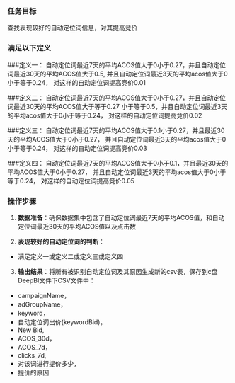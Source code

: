 ### 任务目标
查找表现较好的自动定位词信息，对其提高竞价

### 满足以下定义

###定义一：
自动定位词最近7天的平均ACOS值大于0小于0.27，并且自动定位词最近30天的平均ACOS值大于0.5,
并且自动定位词最近3天的平均acos值大于0小于等于0.24，
对这样的自动定位词提高竞价0.01

###定义二：
自动定位词最近7天的平均ACOS值大于0小于0.27，并且自动定位词最近30天的平均ACOS值大于等于0.27
小于等于0.5，并且自动定位词最近3天的平均acos值大于0小于等于0.24，
对这样的自动定位词提高竞价0.02

###定义三：
自动定位词最近7天的平均ACOS值大于0.1小于0.27，并且最近30天的平均ACOS值大于0小于0.27，
并且自动定位词最近3天的平均acos值大于0小于等于0.24，
对这样的自动定位词提高竞价0.03

###定义四：
自动定位词最近7天的平均ACOS值大于0小于0.1，并且最近30天的平均ACOS值大于0小于0.27，
并且自动定位词最近3天的平均acos值大于0小于等于0.24，
对这样的自动定位词提高竞价0.05


### 操作步骤
1. **数据准备**：确保数据集中包含了自动定位词最近7天的平均ACOS值，和自动定位词最近30天的平均ACOS值以及点击数

2. **表现较好的自动定位词的判断**：
- 满足定义一或定义二或定义三或定义四

3. **输出结果**：将所有被识别自动定位词及其原因生成新的csv表，保存到c盘DeepBI文件下CSV文件中：
  - campaignName，
  - adGroupName，
  - keyword，
  - 自动定位词出价(keywordBid)，
  - New Bid,
  - ACOS_30d，
  -  ACOS_7d，
  - clicks_7d,
  -  对该词进行提价多少，
  -  提价的原因

